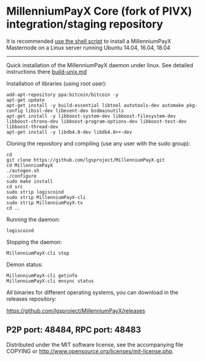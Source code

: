 MillenniumPayX Core (fork of PIVX) integration/staging repository
======================================


It is recommended [use the shell script](https://github.com/lgsproject/MPX-install) to install a MillenniumPayX Masternode on a Linux server running Ubuntu 14.04, 16.04, 18.04

***

Quick installation of the MillenniumPayX daemon under linux. See detailed instructions there [build-unix.md](build-unix.md)

Installation of libraries (using root user):

    add-apt-repository ppa:bitcoin/bitcoin -y
    apt-get update
    apt-get install -y build-essential libtool autotools-dev automake pkg-config libssl-dev libevent-dev bsdmainutils
    apt-get install -y libboost-system-dev libboost-filesystem-dev libboost-chrono-dev libboost-program-options-dev libboost-test-dev libboost-thread-dev
    apt-get install -y libdb4.8-dev libdb4.8++-dev

Cloning the repository and compiling (use any user with the sudo group):

    cd
    git clone https://github.com/lgsproject/MillenniumPayX.git
    cd MillenniumPayX
    ./autogen.sh
    ./configure
    sudo make install
    cd src
    sudo strip logiscoind
    sudo strip MillenniumPayX-cli
    sudo strip MillenniumPayX-tx
    cd ..

Running the daemon:

    logiscoind 

Stopping the daemon:

    MillenniumPayX-cli stop

Demon status:

    MillenniumPayX-cli getinfo
    MillenniumPayX-cli mnsync status

All binaries for different operating systems, you can download in the releases repository:

https://github.com/lgsproject/MillenniumPayX/releases

P2P port: 48484, RPC port: 48483
-
Distributed under the MIT software license, see the accompanying file COPYING or http://www.opensource.org/licenses/mit-license.php.
